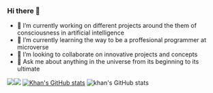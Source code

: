 ### Hi there 👋

<!--
**Khanetmoi/Khanetmoi** is a ✨ _special_ ✨ repository because its `README.md` (this file) appears on your GitHub profile.

Here are some ideas to get you started:

- 🔭 I’m currently working on ...
- 🌱 I’m currently learning ...
- 👯 I’m looking to collaborate on ...
- 🤔 I’m looking for help with ...
- 💬 Ask me about ...
- 📫 How to reach me: ...
- 😄 Pronouns: ...
- ⚡ Fun fact: ...
-->

- 🔭 I’m currently working on different projects around the them of consciousness in artificial intelligence 
- 🌱 I’m currently learning the way to be a proffesional programmer at microverse
- 👯 I’m looking to collaborate on innovative projects and concepts
- 💬 Ask me about anything in the universe from its beginning to its ultimate

<img src="https://github-readme-stats.vercel.app/api?username=Khanetmoi&&show_icons=true&count_private=true&theme=radical"/><img src="https://github-readme-stats.vercel.app/api/top-langs?username=Khanetmoi&layout=compact&theme=radical"/>
[![Khan's GitHub stats](https://github-readme-stats.vercel.app/api?username=Khanetmoi)](https://github.com/Khanetmoi/github-readme-stats)
![khan's GitHub stats](https://github-readme-stats.vercel.app/api?username=Khanetmoi&hide=contribs,prs)


